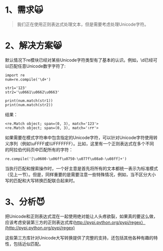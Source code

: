 # 1、需求🙀

> 我们正在使用正则表达式处理文本，但是需要考虑处理Unicode字符。

# 2、解决方案😸

默认情况下re模块已经对某些Unicode字符类型有了基本的认识。例如，\d已经可以匹配任意Unicode数字字符了:

```
import re
num=re.compile('\d+')

str1='123'
str2='\u0661\u0662\u0663'

print(num.match(str1))
print(num.match(str2))
```

结果：

```
<re.Match object; span=(0, 3), match='123'>
<re.Match object; span=(0, 3), match='١٢٣'>
```

如果需要在模式字符串中包含指定的Unicode字符，可以针对Unicode字符使用转义序列（例如\uFFFF或\UFFFFFFF）。比如，这里有一个正则表达式在多个不同的阿拉伯代码页中匹配所有的字符：

```
re.compile('[\u0600-\u06ff\u0750-\u077f\u08a0-\u08ff]+')
```

当执行匹配和搜索操作时，一个好主意是首先将所有的文本都统一表示为标准模式（见上一节）。但是，同样重要的是需要注意一些特殊情况，例如，当不区分大小写的匹配和大写转换匹配联合起来时。

# 3、分析😈

把Unicode和正则表达式混在一起使用绝对能让人头疼欲裂，如果真的要这么做，应该考虑安装第三方的正则表达式库\(http://pypi.python.org/pypi/regex）(http://pypi.python.org/pypi/regex)

这些第三方库针对Unicode大写转换提供了完整的支持，还包括其他各种有趣的特性，包括近似匹配。

